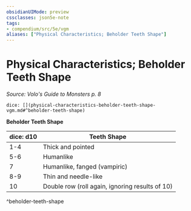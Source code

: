 ```yaml
---
obsidianUIMode: preview
cssclasses: json5e-note
tags:
- compendium/src/5e/vgm
aliases: ["Physical Characteristics; Beholder Teeth Shape"]
---
```

# Physical Characteristics; Beholder Teeth Shape
*Source: Volo's Guide to Monsters p. 8* 

`dice: [](physical-characteristics-beholder-teeth-shape-vgm.md#^beholder-teeth-shape)`

**Beholder Teeth Shape**

| dice: d10 | Teeth Shape |
|-----------|-------------|
| 1-4 | Thick and pointed |
| 5-6 | Humanlike |
| 7 | Humanlike, fanged (vampiric) |
| 8-9 | Thin and needle-like |
| 10 | Double row (roll again, ignoring results of 10) |
^beholder-teeth-shape